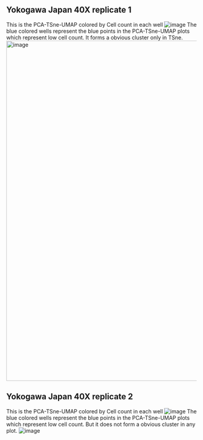 ## Yokogawa Japan 40X replicate 1 
This is the PCA-TSne-UMAP colored by Cell count in each well
![image](https://github.com/BharathiVeerasankar/Exploring-High-dimensional-Cell-painting-data/assets/127401579/5b118b89-4265-4bcf-9952-da7e8e2c1d94)
The blue colored wells represent the blue points in the PCA-TSne-UMAP plots which represent low cell count. It forms a obvious cluster only in TSne. 
<img width="898" alt="image" src="https://github.com/BharathiVeerasankar/Exploring-High-dimensional-Cell-painting-data/assets/127401579/8767c279-b14b-4129-ba85-758344119e59">

## Yokogawa Japan 40X replicate 2 
This is the PCA-TSne-UMAP colored by Cell count in each well
![image](https://github.com/BharathiVeerasankar/Exploring-High-dimensional-Cell-painting-data/assets/127401579/7210fa35-d1d4-4385-a0ec-bbf19eca15fa)
The blue colored wells represent the blue points in the PCA-TSne-UMAP plots which represent low cell count. But it does not form a obvious cluster in any plot. 
![image](https://github.com/BharathiVeerasankar/Exploring-High-dimensional-Cell-painting-data/assets/127401579/0b158a5c-3e69-4195-96f4-af322cc2cb92)
